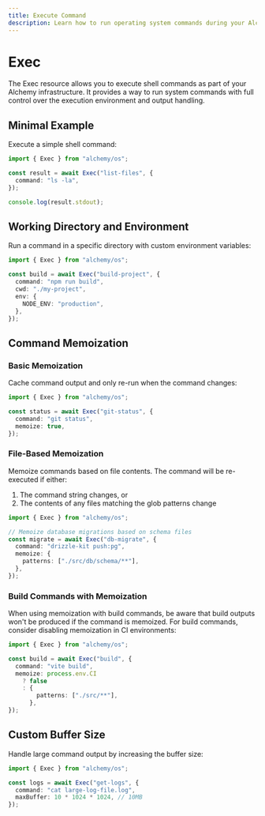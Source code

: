 ```yaml
---
title: Execute Command
description: Learn how to run operating system commands during your Alchemy deployments using the OS Exec provider.
---
```


# Exec

The Exec resource allows you to execute shell commands as part of your Alchemy infrastructure. It provides a way to run system commands with full control over the execution environment and output handling.

## Minimal Example

Execute a simple shell command:

```ts
import { Exec } from "alchemy/os";

const result = await Exec("list-files", {
  command: "ls -la",
});

console.log(result.stdout);
```

## Working Directory and Environment

Run a command in a specific directory with custom environment variables:

```ts
import { Exec } from "alchemy/os";

const build = await Exec("build-project", {
  command: "npm run build",
  cwd: "./my-project",
  env: {
    NODE_ENV: "production",
  },
});
```

## Command Memoization

### Basic Memoization

Cache command output and only re-run when the command changes:

```ts
import { Exec } from "alchemy/os";

const status = await Exec("git-status", {
  command: "git status",
  memoize: true,
});
```

### File-Based Memoization

Memoize commands based on file contents. The command will be re-executed if either:

1. The command string changes, or
2. The contents of any files matching the glob patterns change

```ts
import { Exec } from "alchemy/os";

// Memoize database migrations based on schema files
const migrate = await Exec("db-migrate", {
  command: "drizzle-kit push:pg",
  memoize: {
    patterns: ["./src/db/schema/**"],
  },
});
```

### Build Commands with Memoization

When using memoization with build commands, be aware that build outputs won't be produced if the command is memoized. For build commands, consider disabling memoization in CI environments:

```ts
import { Exec } from "alchemy/os";

const build = await Exec("build", {
  command: "vite build",
  memoize: process.env.CI
    ? false
    : {
        patterns: ["./src/**"],
      },
});
```

## Custom Buffer Size

Handle large command output by increasing the buffer size:

```ts
import { Exec } from "alchemy/os";

const logs = await Exec("get-logs", {
  command: "cat large-log-file.log",
  maxBuffer: 10 * 1024 * 1024, // 10MB
});
```
